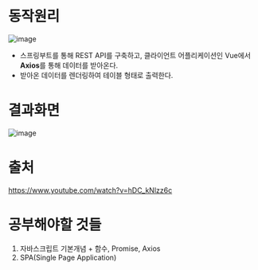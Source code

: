 # 동작원리
![image](https://github.com/whxogus215/SpringBoot-Vue-Practice/assets/70999462/900f60e8-e6b0-4ecf-977b-a4728f5de206)
- 스프링부트를 통해 REST API를 구축하고, 클라이언트 어플리케이션인 Vue에서 **Axios**를 통해 데이터를 받아온다.
- 받아온 데이터를 렌더링하여 테이블 형태로 출력한다.

# 결과화면
![image](https://github.com/whxogus215/SpringBoot-Vue-Practice/assets/70999462/be9feadf-9f71-4812-b51f-26abab60e91d)

# 출처
https://www.youtube.com/watch?v=hDC_kNlzz6c

# 공부해야할 것들
1. 자바스크립트 기본개념 + 함수, Promise, Axios
2. SPA(Single Page Application)

